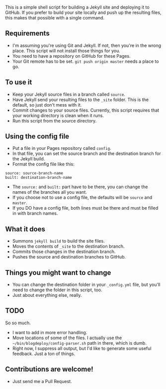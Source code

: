 This is a simple shell script for building a Jekyll site and deploying it to GitHub. If you prefer to build your site locally and push up the resulting files, this makes that possible with a single command.

## Requirements
* I'm assuming you're using Git and Jekyll. If not, then you're in the wrong place. This script will not install those things for you.
* You need to have a repository on GitHub for these Pages.
* Your Git remote has to be set. `git push origin master` needs a place to go.

## To use it
* Keep your Jekyll source files in a branch called `source`.
* Have Jekyll send your resulting files to the `_site` folder. This is the default, so just don't mess with it.
* Commit changes to your source files. Currently, this script requires that your working directory is clean when it runs.
* Run this script from the source directory.

## Using the config file
* Put a file in your Pages repository called `config`.
* In that file, you can set the source branch and the destination branch for the Jekyll build.
* Format the config file like this:
```
source: source-branch-name
built: destination-branch-name
```
* The `source:` and `built:` part have to be there, you can change the names of the branches all you want.
* If you choose not to use a config file, the defaults will be `source` and `master`.
* If you DO have a config file, both lines must be there and must be filled in with branch names.

## What it does
* Summons `jekyll build` to build the site files.
* Moves the contents of `_site` to the destination branch.
* Commits those changes in the destination branch.
* Pushes the source and destination branches to GitHub.

## Things you might want to change
* You can change the destination folder in your `_config.yml` file, but you'll need to change the folder in this script, too.
* Just about everything else, really.

## TODO
So so much.
* I want to add in more error handling.
* Move locations of some of the files. I actually use the `~/bin/blogdeploy/config-parser.sh` path in there, which is dumb.
* Right now, I suppress all output, but I'd like to generate some useful feedback. Just a ton of things.

## Contributions are welcome!
* Just send me a Pull Request.
